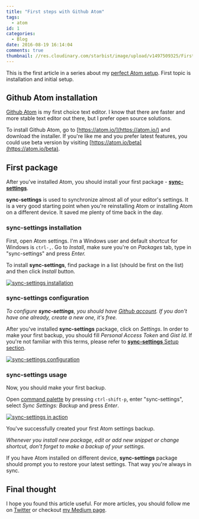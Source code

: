 ```yaml
---
title: "First steps with Github Atom"
tags:
  - atom
id: 1
categories:
  - Blog
date: 2016-08-19 16:14:04
comments: true
thumbnail: //res.cloudinary.com/starbist/image/upload/v1497509325/First-steps-with-Github-Atom_t3pqwm.png
---
```


This is the first article in a series about my [perfect Atom setup](/en/tag/atom/). First topic is installation and initial setup.

<!-- more -->

## Github Atom installation

[Github Atom](https://atom.io/) is my first choice text editor. I know that there are faster and more stable text editor out there, but I prefer open source solutions.

To install Github Atom, go to [https://atom.io/](https://atom.io/) and download the installer. If you're like me and you prefer latest features, you could use beta version by visiting [https://atom.io/beta](https://atom.io/beta).

## First package

After you've installed Atom, you should install your first package - **[sync-settings](https://atom.io/packages/sync-settings)**.

**sync-settings** is used to synchronize almost all of your editor's settings. It is a very good starting point when you're reinstalling Atom or installing Atom on a different device. It saved me plenty of time back in the day.

### sync-settings installation

First, open Atom settings. I'm a Windows user and default shortcut for Windows is `ctrl-,`. Go to _Install_, make sure you're on _Packages_ tab, type in "sync-settings" and press _Enter._

To install **sync-settings**, find package in a list (should be first on the list) and then click _Install_ button.

[![sync-settings installation](//res.cloudinary.com/starbist/image/upload/v1497509517/sync-settings-1_fdwmpf.png "sync-settings installation")](//res.cloudinary.com/starbist/image/upload/v1497509517/sync-settings-1_fdwmpf.png)

### sync-settings configuration

_To configure **sync-settings**, you should have [Github account](https://github.com/). If you don't have one already, create a new one, it's free._

After you've installed **sync-settings** package, click on _Settings_. In order to make your first backup, you should fill _Personal Access Token_ and _Gist Id_. If you're not familiar with this terms, please refer to [**sync-settings** Setup section](https://atom.io/packages/sync-settings).

[![sync-settings configuration](//res.cloudinary.com/starbist/image/upload/v1497509513/sync-settings-2_ojflpu.png "sync-settings configuration")](//res.cloudinary.com/starbist/image/upload/v1497509513/sync-settings-2_ojflpu.png)

### sync-settings usage

Now, you should make your first backup.

Open [command palette](https://atom.io/packages/command-palette) by pressing `ctrl-shift-p`, enter "sync-settings", select _Sync Settings: Backup_ and press _Enter_.

[![sync-settings in action](//res.cloudinary.com/starbist/image/upload/v1497509514/sync-settings-3_pzezsi.png "sync-settings in action")](//res.cloudinary.com/starbist/image/upload/v1497509514/sync-settings-3_pzezsi.png) 

You've successfully created your first Atom settings backup.

_Whenever you install new package, edit or add new snippet or change shortcut, don't forget to make a backup of your settings._

If you have Atom installed on different device, **sync-settings** package should prompt you to restore your latest settings. That way you're always in sync.

## Final thought

I hope you found this article useful. For more articles, you should follow me on [Twitter](https://twitter.com/malimirkeccita) or checkout [my Medium page](https://medium.com/@malimirkeccita).